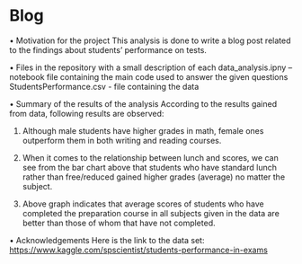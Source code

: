 # Blog

•	Motivation for the project
This analysis is done to write a blog post related to the findings about students’ performance on tests. 

•	Files in the repository with a small description of each
data_analysis.ipny – notebook file containing the main code used to answer the given questions
StudentsPerformance.csv - file containing the data

•	Summary of the results of the analysis
According to the results gained from data,  following results are observed:

1.	Although male students have higher grades in math, female ones outperform them in both writing and reading courses.

2.	When it comes to the relationship between lunch and scores, we can see from the bar chart above that students who have standard lunch rather than free/reduced gained higher grades (average) no matter the subject.


3.	Above graph indicates that average scores of students who have completed the preparation course in all subjects given in the data are better than those of whom that have not completed.

•	Acknowledgements
Here is the link to the data set: https://www.kaggle.com/spscientist/students-performance-in-exams

